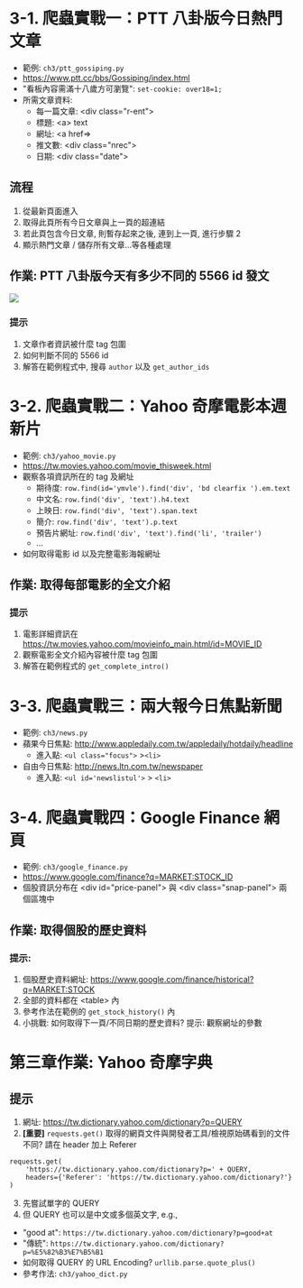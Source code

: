 # 3-1. 爬蟲實戰一：PTT 八卦版今日熱門文章

* 範例: `ch3/ptt_gossiping.py`
* https://www.ptt.cc/bbs/Gossiping/index.html
* "看板內容需滿十八歲方可瀏覽": `set-cookie: over18=1;`
* 所需文章資料:
    * 每一篇文章: \<div class="r-ent"\>
    * 標題: \<a\> text
    * 網址: \<a href=\>
    * 推文數: \<div class="nrec"\>
    * 日期: \<div class="date"\>    

## 流程

1. 從最新頁面進入
2. 取得此頁所有今日文章與上一頁的超連結
3. 若此頁包含今日文章, 則暫存起來之後, 連到上一頁, 進行步驟 2
4. 顯示熱門文章 / 儲存所有文章...等各種處理

## 作業: PTT 八卦版今天有多少不同的 5566 id 發文
![](https://i.imgur.com/pE8y1c7.png)

### 提示

1. 文章作者資訊被什麼 tag 包圍
2. 如何判斷不同的 5566 id
3. 解答在範例程式中, 搜尋 `author` 以及 `get_author_ids`

# 3-2. 爬蟲實戰二：Yahoo 奇摩電影本週新片

* 範例: `ch3/yahoo_movie.py`
* https://tw.movies.yahoo.com/movie_thisweek.html
* 觀察各項資訊所在的 tag 及網址
    * 期待度: `row.find(id='ymvle').find('div', 'bd clearfix ').em.text`
    * 中文名: `row.find('div', 'text').h4.text`
    * 上映日: `row.find('div', 'text').span.text`
    * 簡介: `row.find('div', 'text').p.text`
    * 預告片網址: `row.find('div', 'text').find('li', 'trailer')`
    * ...
* 如何取得電影 id 以及完整電影海報網址

## 作業: 取得每部電影的全文介紹

### 提示

1. 電影詳細資訊在 https://tw.movies.yahoo.com/movieinfo_main.html/id=MOVIE_ID
2. 觀察電影全文介紹內容被什麼 tag 包圍
3. 解答在範例程式的 `get_complete_intro()`

# 3-3. 爬蟲實戰三：兩大報今日焦點新聞

* 範例: `ch3/news.py`
* 蘋果今日焦點: http://www.appledaily.com.tw/appledaily/hotdaily/headline
    * 進入點: `<ul class="focus">` \>`<li>`
* 自由今日焦點: http://news.ltn.com.tw/newspaper
    * 進入點: `<ul id='newslistul'>` \> `<li>`

# 3-4. 爬蟲實戰四：Google Finance 網頁

* 範例: `ch3/google_finance.py`
* https://www.google.com/finance?q=MARKET:STOCK_ID
* 個股資訊分布在 \<div id="price-panel"\> 與 \<div class="snap-panel"\> 兩個區塊中

## 作業: 取得個股的歷史資料

### 提示:

1. 個股歷史資料網址: https://www.google.com/finance/historical?q=MARKET:STOCK
2. 全部的資料都在 \<table\> 內
3. 參考作法在範例的 `get_stock_history()` 內
4. 小挑戰: 如何取得下一頁/不同日期的歷史資料? 提示: 觀察網址的參數


# 第三章作業: Yahoo 奇摩字典

## 提示

1. 網址: https://tw.dictionary.yahoo.com/dictionary?p=QUERY
2. **[重要]** `requests.get()` 取得的網頁文件與開發者工具/檢視原始碼看到的文件不同? 請在 header 加上 Referer
```
requests.get(
    'https://tw.dictionary.yahoo.com/dictionary?p=' + QUERY,
    headers={'Referer': 'https://tw.dictionary.yahoo.com/dictionary?'}
)
```
3. 先嘗試單字的 QUERY
4. 但 QUERY 也可以是中文或多個英文字, e.g.,
* "good at": `https://tw.dictionary.yahoo.com/dictionary?p=good+at`
* "傳統": `https://tw.dictionary.yahoo.com/dictionary?p=%E5%82%B3%E7%B5%B1`
* 如何取得 QUERY 的 URL Encoding? `urllib.parse.quote_plus()`
* 參考作法: `ch3/yahoo_dict.py`